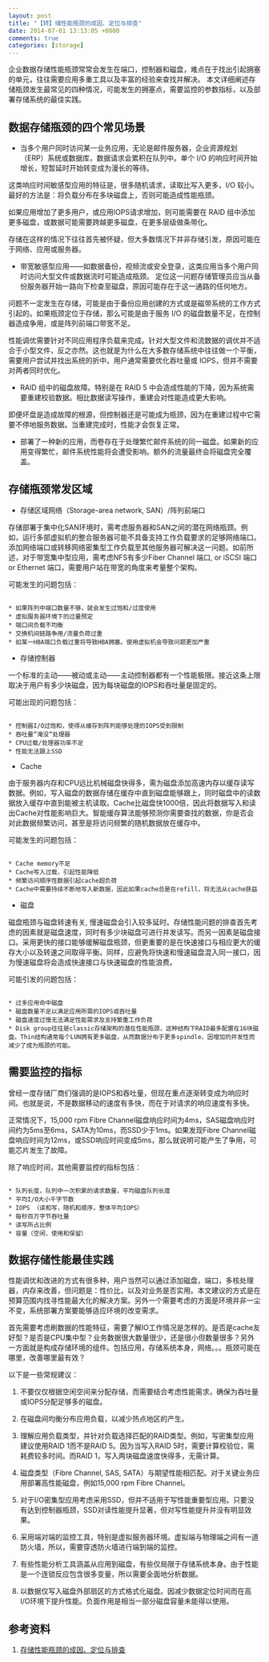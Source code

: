 ```yaml
---
layout: post
title: "【转】储性能瓶颈的成因、定位与排查"
date: 2014-07-01 13:13:05 +0800
comments: true
categories: [storage]
---
```


企业数据存储性能瓶颈常常会发生在端口，控制器和磁盘，难点在于找出引起拥塞的单元，往往需要应用多重工具以及丰富的经验来查找并解决。
本文详细阐述存储瓶颈发生最常见的四种情况，可能发生的拥塞点，需要监控的参数指标，以及部署存储系统的最佳实践。

<!-- more -->

## 数据存储瓶颈的四个常见场景

* 当多个用户同时访问某一业务应用，无论是邮件服务器，企业资源规划（ERP）系统或数据库，数据请求会累积在队列中。单个 I/O 的响应时间开始增长，短暂延时开始转变成为漫长的等待。

这类响应时间敏感型应用的特征是，很多随机请求，读取比写入更多，I/O 较小。最好的方法是：将负载分布在多块磁盘上，否则可能造成性能瓶颈。

如果应用增加了更多用户，或应用IOPS请求增加，则可能需要在 RAID 组中添加更多磁盘，或数据可能需要跨越更多磁盘，在更多层级做条带化。

存储在这样的情况下往往首先被怀疑，但大多数情况下并非存储引发，原因可能在于网络、应用或服务器。

* 带宽敏感型应用——如数据备份，视频流或安全登录，这类应用当多个用户同时访问大型文件或数据流时可能造成瓶颈。
定位这一问题存储管理员应当从备份服务器开始一路向下检查至磁盘，原因可能存在于这一通路的任何地方。

问题不一定发生在存储，可能是由于备份应用创建的方式或是磁带系统的工作方式引起的。如果瓶颈定位于存储，那么可能是由于服务 I/O 的磁盘数量不足，在控制器造成争用，或是阵列前端口带宽不足。

性能调优需要针对不同应用程序负载来完成。针对大型文件和流数据的调优并不适合于小型文件，反之亦然。这也就是为什么在大多数存储系统中往往做一个平衡，需要用户尝试并找出系统的折中。用户通常需要优化吞吐量或 IOPS，但并不需要对两者同时优化。

* RAID 组中的磁盘故障。特别是在 RAID 5 中会造成性能的下降，因为系统需要重建校验数据。相比数据读写操作，重建会对性能造成更大影响。

即便坏盘是造成故障的根源，但控制器还是可能成为瓶颈，因为在重建过程中它需要不停地服务数据。当重建完成时，性能才会恢复正常。

* 部署了一种新的应用，而卷存在于处理繁忙邮件系统的同一磁盘。如果新的应用变得繁忙，邮件系统性能将会遭受影响。额外的流量最终会将磁盘完全覆盖。

## 存储瓶颈常发区域

* 存储区域网络（Storage-area network, SAN）/阵列前端口

存储部署于集中化SAN环境时，需考虑服务器和SAN之间的潜在网络瓶颈。例如，运行多部虚拟机的整合服务器可能不具备支持工作负载要求的足够网络端口。添加网络端口或转移网络密集型工作负载至其他服务器可解决这一问题。如前所述，对于带宽集中型应用，需考虑NFS有多少Fiber Channel 端口, or iSCSI 端口 or Ethernet 端口，需要用户站在带宽的角度来考量整个架构。

可能发生的问题包括：

```

* 如果阵列中端口数量不够，就会发生过饱和/过度使用
* 虚拟服务器环境下的过量预定
* 端口间负载不均衡
* 交换机间链路争用/流量负荷过重
* 如某一HBA端口负载过重将导致HBA拥塞。使用虚拟机会导致问题更加严重

```

* 存储控制器

一个标准的主动——被动或主动——主动控制器都有一个性能极限。接近这条上限取决于用户有多少块磁盘，因为每块磁盘的IOPS和吞吐量是固定的。

可能出现的问题包括：

```

* 控制器I/O过饱和，使得从缓存到阵列能够处理的IOPS受到限制
* 吞吐量“淹没“处理器
* CPU过载/处理器功率不足
* 性能无法跟上SSD

```

* Cache

由于服务器内存和CPU远比机械磁盘快得多，需为磁盘添加高速内存以缓存读写数据。例如，写入磁盘的数据存储在缓存中直到磁盘能够跟上，同时磁盘中的读数据放入缓存中直到能被主机读取。Cache比磁盘快1000倍，因此将数据写入和读出Cache对性能影响巨大。智能缓存算法能够预测你需要查找的数据，你是否会对此数据频繁访问，甚至是将访问频繁的随机数据放在缓存中。

可能发生的问题包括：

```

* Cache memory不足
* Cache写入过载，引起性能降低
* 频繁访问顺序性数据引起cache超负荷
* Cache中需要持续不断地写入新数据，因此如果cache总是在refill，将无法从cache获益

```

* 磁盘

磁盘瓶颈与磁盘转速有关, 慢速磁盘会引入较多延时。存储性能问题的排查首先考虑的因素就是磁盘速度，同时有多少块磁盘可进行并发读写。而另一因素是磁盘接口。采用更快的接口能够缓解磁盘瓶颈，但更重要的是在快速接口与相应更大的缓存大小以及转速之间取得平衡。同样，应避免将快速和慢速磁盘混入同一接口，因为慢速磁盘将会造成快速接口与快速磁盘的性能浪费。

可能引发的问题包括：

```

* 过多应用命中磁盘
* 磁盘数量不足以满足应用所需的IOPS或吞吐量
* 磁盘速度过慢无法满足性能需求及支持繁重工作负荷
* Disk group往往是classic存储架构的潜在性能瓶颈，这种结构下RAID最多配置在16块磁盘。Thin结构通常每个LUN拥有更多磁盘，从而数据分布于更多spindle，因增加的并发性而减少了成为瓶颈的可能。

```

## 需要监控的指标

曾经一度存储厂商们强调的是IOPS和吞吐量，但现在重点逐渐转变成为响应时间。也就是说，不是数据移动的速度有多快，而在于对请求的响应速度有多快。

正常情况下，15,000 rpm Fibre Channel磁盘响应时间为4ms，SAS磁盘响应时间约为5ms至6ms，SATA为10ms，而SSD少于1ms。如果发现Fibre Channel磁盘响应时间为12ms，或SSD响应时间变成5ms，那么就说明可能产生了争用，可能芯片发生了故障。

除了响应时间，其他需要监控的指标包括：

```

* 队列长度，队列中一次积累的请求数量，平均磁盘队列长度
* 平均I/O大小千字节数
* IOPS （读和写，随机和顺序，整体平均IOPS）
* 每秒百万字节吞吐量
* 读写所占比例
* 容量（空闲，使用和保留）

```

## 数据存储性能最佳实践

性能调优和改进的方式有很多种，用户当然可以通过添加磁盘，端口，多核处理器，内存来改善，但问题是：性价比，以及对业务是否实用。本文建议的方式是在预算范围内找寻性能最大化的解决方案。另外一个需要考虑的方面是环境并非一尘不变，系统部署方案要能够适应环境的改变需求。

首先需要考虑刷数据的性能特征，需要了解IO工作情况是怎样的。是否是cache友好型？是否是CPU集中型？业务数据很大数量很少，还是很小但数量很多？另外一方面就是构成存储环境的组件。包括应用，存储系统本身，网络。。。瓶颈可能在哪里，改善哪里最有效？

以下是一些常规建议：

1. 不要仅仅根据空闲空间来分配存储，而需要结合考虑性能需求，确保为吞吐量或IOPS分配足够多的磁盘。

2. 在磁盘间均衡分布应用负载，以减少热点地区的产生。

3. 理解应用负载类型，并针对负载选择匹配的RAID类型。例如，写密集型应用建议使用RAID 1而不是RAID 5。因为当写入RAID 5时，需要计算校验位，需耗费较多时间。而RAID 1，写入两块磁盘速度快得多，无需计算。

4. 磁盘类型（Fibre Channel, SAS, SATA）与期望性能相匹配。对于关键业务应用部署高性能磁盘，例如15,000 rpm Fibre Channel。

5. 对于I/O密集型应用考虑采用SSD，但并不适用于写性能重要型应用。只要没有达到控制器瓶颈，SSD对读性能提升显著，但对写性能提升并没有明显效果。

6. 采用端对端的监控工具，特别是虚拟服务器环境。虚拟端与物理端之间有一道防火墙，所以，需要穿透防火墙进行端到端的监控。

7. 有些性能分析工具涵盖从应用到磁盘，有些仅局限于存储系统本身。由于性能是一个连锁反应包含很多变量，所以需要全面地分析数据。

8. 以数据仅写入磁盘外部扇区的方式格式化磁盘。因减少数据定位时间而在高I/O环境下提升性能。负面作用是相当一部分磁盘容量未能得以使用。

















## 参考资料

1. [存储性能瓶颈的成因、定位与排查][1]

[1]: https://community.emc.com/docs/DOC-34921
